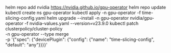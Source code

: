 helm repo add nvidia https://nvidia.github.io/gpu-operator
helm repo update
kubectl create ns gpu-operator
kubectl apply -n gpu-operator -f time-slicing-config.yaml
helm upgrade --install -n gpu-operator nvidia/gpu-operator -f nvidia-values.yaml --version=v23.9.0
kubectl patch clusterpolicy/cluster-policy \
    -n gpu-operator --type merge \
    -p '{"spec": {"devicePlugin": {"config": {"name": "time-slicing-config", "default": "any"}}}}'